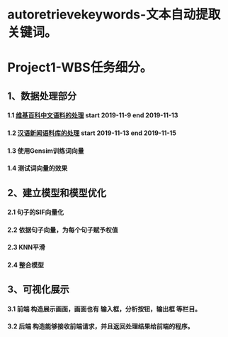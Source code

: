 # autoretrievekeywords-文本自动提取关键词。

# Project1-WBS任务细分。

## 1、数据处理部分

  #### 1.1 [维基百科中文语料的处理](https://github.com/Oscarjia/autoretrievekeywords/blob/master/1.1wikiwordsprocess.md) start 2019-11-9 end 2019-11-13
 
  #### 1.2 [汉语新闻语料库的处理](https://github.com/Oscarjia/autoretrievekeywords/blob/master/1.2chinesenewscorpus.md) start 2019-11-13 end 2019-11-15
 
  #### 1.3 使用Gensim训练词向量
 
  #### 1.4 测试词向量的效果
 
## 2、建立模型和模型优化

 #### 2.1 句子的SIF向量化
 
 #### 2.2 依据句子向量，为每个句子赋予权值
 
 #### 2.3  KNN平滑
 
 #### 2.4  整合模型
 
## 3、可视化展示

 #### 3.1 前端 构造展示画面，画面也有 输入框，分析按钮，输出框 等栏目。 
 
 #### 3.2 后端 构造能够接收前端请求，并且返回处理结果给前端的程序。
 
